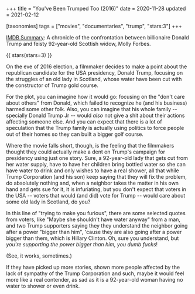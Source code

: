 +++
title = "You've Been Trumped Too (2016)"
date = 2020-11-28
updated = 2021-02-12

[taxonomies]
tags = ["movies", "documentaries", "trump", "stars:3"]
+++

[IMDB Summary](https://www.imdb.com/title/tt6158604/):
A chronicle of the confrontation between billionaire Donald Trump and feisty
92-year-old Scottish widow, Molly Forbes.

<!-- more -->

{{ stars(stars=3) }}

On the eve of 2016 election, a filmmaker decides to make a point about the
republican candidate for the USA presidency, Donald Trump, focusing on the
struggles of an old lady in Scotland, whose water have been cut with the
constructor of Trump gold course.

For the plot, you can imagine how it would go: focusing on the "don't care
about others" from Donald, which failed to recognize he (and his business)
harmed some other folk. Also, you can imagine that his whole family --
specially Donald Trump Jr -- would *also* not give a shit about their actions
affecting someone else. And you can expect that there is a lot of speculation
that the Trump family is actually using politics to force people out of their
homes so they can built a bigger golf course.

Where the movie falls short, though, is the feeling that the filmmakers thought
they could actually make a dent on Trump's campaign for presidency using just
one story. Sure, a 92-year-old lady that gets cut from her water supply, have
to have her children bring bottled water so she can have water to drink and
only wishes to have a real shower, all that while Trump Corporation (and his
son) keep saying that they will fix the problem, do absolutely nothing and,
when a neighbor takes the matter in his own hand and gets sue for it, it is
infuriating, but you don't expect that voters in the USA -- voters that would
(and did) vote for Trump -- would care about some old lady in Scotland, do you?

In this line of "trying to make you furious", there are some selected quotes
from voters, like "Maybe she shouldn't have water anyway" from a man, and two
Trump supporters saying they they understand the neighbor going after a power
"bigger than him", 'cause they are also going after a power bigger than them,
which is Hillary Clinton. Oh, sure you understand, but *you're supporting the
power bigger than him, you dumb fucks*! 

(See, it works, sometimes.)

If they have picked up more stories, shown more people affected by the lack of
sympathy of the Trump Corporation and such, maybe it would feel more like a
real contender, as sad as it is a 92-year-old woman having no water to shower
or even drink.
